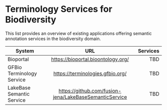 # Terminology Services for Biodiversity

This list provides an overview of existing applications offering semantic annotation services in the biodiversity domain. 

| System        | URL           | Services  |
| ------------- |:-------------:| -----:|
| Bioportal      | https://bioportal.bioontology.org/ |  TBD |
| GFBio Terminology Service     | https://terminologies.gfbio.org/      | TBD  |
| LakeBase Semantic Service | https://github.com/fusion-jena/LakeBaseSemanticService      |  TBD   |